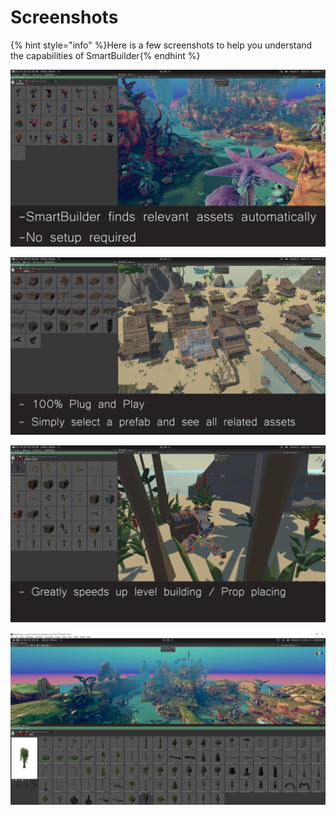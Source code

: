 # Screenshots

{% hint style="info" %}Here is a few screenshots to help you understand the capabilities of SmartBuilder{% endhint %}

![Screenshot 01](/images/Store/Screenshot%2002.png "Finds relevant assets - no setup required")

![Screenshot 01](/images/Store/Screenshot%2003.png "100% plug n' Play")

![Screenshot 01](/images/Store/Screenshot%2004.png "Speeds up workflow")

![Screenshot 01](/images/Store/Screenshot%2001.png "Automatically adapts to horizontal/vertical")